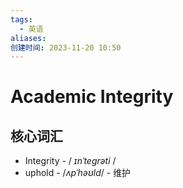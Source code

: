 ```yaml
---
tags:
  - 英语
aliases: 
创建时间: 2023-11-20 10:50
---
```

# Academic Integrity

## 核心词汇

- Integrity - / _ɪnˈteɡrəti_ /
- uphold - /_ʌpˈhəʊld_/ - 维护